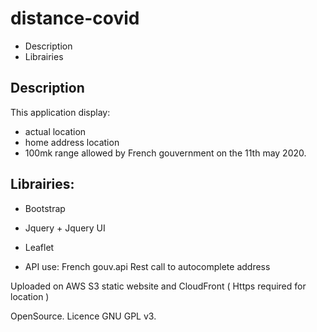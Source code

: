 # distance-covid

* Description
* Librairies

## Description 
This application display:
* actual location
* home address location
* 100mk range allowed by French gouvernment on the 11th may 2020.


## Librairies:
* Bootstrap
* Jquery + Jquery UI
* Leaflet

* API use: French gouv.api Rest call to autocomplete address

Uploaded on AWS S3 static website and CloudFront ( Https required for location )

OpenSource. Licence GNU GPL v3.
